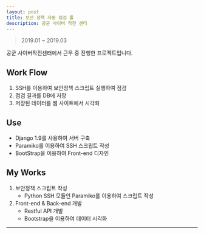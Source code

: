 ```yaml
---
layout: post
title: 보안 정책 자동 점검 툴
description: 공군 사이버 작전 센터
---
```

> 2019.01 ~ 2019.03

공군 사이버작전센터에서 근무 중 진행한 프로젝트입니다.

## Work Flow
1. SSH를 이용하여 보안정책 스크립트 실행하여 점검
2. 점검 결과를 DB에 저장
3. 저장된 데이터를 웹 사이트에서 시각화

## Use
- Django 1.9를 사용하여 서버 구축
- Paramiko를 이용하여 SSH 스크립트 작성
- BootStrap을 이용하여 Front-end 디자인

## My Works
1. 보안정책 스크립트 작성
    - Python SSH 모듈인 Paramiko를 이용하여 스크립트 작성
2. Front-end & Back-end 개발
    - Restful API 개발
    - Bootstrap을 이용하여 데이터 시각화

---
